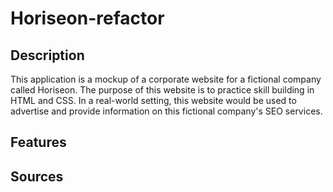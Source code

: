 # Horiseon-refactor

## Description

This application is a mockup of a corporate website for a fictional company called Horiseon. The purpose of this website is to practice skill building in HTML and CSS. In a real-world setting, this website would be used to advertise and provide information on this fictional company's SEO services. 

## Features



## Sources

